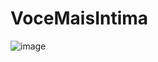 # VoceMaisIntima

![image](https://user-images.githubusercontent.com/83298718/222615138-810676f4-1b30-4e8c-9814-81b9264bcf18.png)


